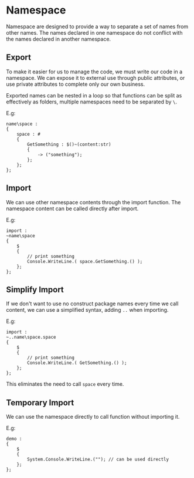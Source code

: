 # Namespace
Namespace are designed to provide a way to separate a set of names from other names. The names declared in one namespace do not conflict with the names declared in another namespace.

## Export
To make it easier for us to manage the code, we must write our code in a namespace. We can expose it to external use through public attributes, or use private attributes to complete only our own business.

Exported names can be nested in a loop so that functions can be split as effectively as folders, multiple namespaces need to be separated by `\`.

E.g:
```
name\space :
{
    space : #
    {
        GetSomething : $()~(content:str)
        {
            -> ("something");
        };
    };
};
```
## Import
We can use other namespace contents through the import function. The namespace content can be called directly after import.

E.g:
```
import :
~name\space
{
    $
    {
        // print something
        Console.WriteLine.( space.GetSomething.() );
    };
};
```
## Simplify Import
If we don't want to use no construct package names every time we call content, we can use a simplified syntax, adding `..` when importing.

E.g:
```
import :
~..name\space.space
{
    $
    {
        // print something
        Console.WriteLine.( GetSomething.() );
    };
};
```
This eliminates the need to call `space` every time.
## Temporary Import
We can use the namespace directly to call function without importing it.

E.g:
```
demo :
{
    $
    {
        System.Console.WriteLine.(""); // can be used directly
    };
};
```